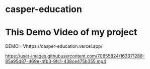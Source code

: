 # casper-education
# This Demo Video of my project
DEMO:- Vhttps://casper-education.vercel.app/



https://user-images.githubusercontent.com/70655824/163371288-85a95d87-469e-4fb3-9fc1-438ce475b355.mp4

